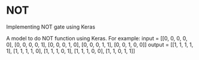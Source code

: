 # NOT
Implementing NOT gate using Keras

A model to do NOT function using Keras.
For example: 
input = [[0, 0, 0, 0, 0], [0, 0, 0, 0, 1], [0, 0, 0, 1, 0], [0, 0, 0, 1, 1], [0, 0, 1, 0, 0]]
output = [[1, 1, 1, 1, 1], [1, 1, 1, 1, 0], [1, 1, 1, 0, 1], [1, 1, 1, 0, 0], [1, 1, 0, 1, 1]]
